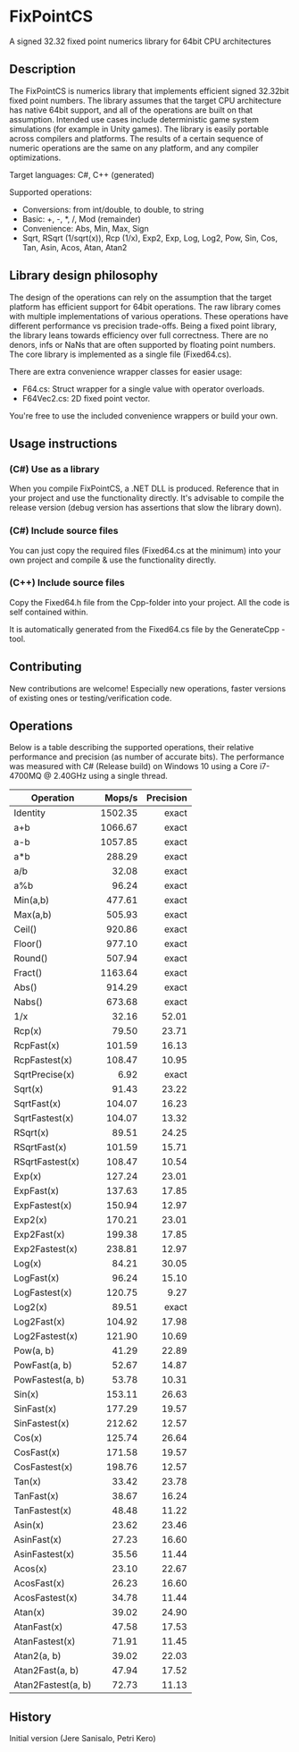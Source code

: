 # FixPointCS 

A signed 32.32 fixed point numerics library for 64bit CPU architectures


## Description

The FixPointCS is numerics library that implements efficient signed 32.32bit fixed point numbers.
The library assumes that the target CPU architecture has native 64bit support, and all of
the operations are built on that assumption.
Intended use cases include deterministic game system simulations (for example in Unity games).
The library is easily portable across compilers and platforms.
The results of a certain sequence of numeric operations are the same on any platform, and any compiler optimizations.

Target languages: C#, C++ (generated)

Supported operations:
 - Conversions: from int/double, to double, to string
 - Basic: +, -, *, /, Mod (remainder)
 - Convenience: Abs, Min, Max, Sign
 - Sqrt, RSqrt (1/sqrt(x)), Rcp (1/x), Exp2, Exp, Log, Log2, Pow, Sin, Cos, Tan, Asin, Acos, Atan, Atan2

## Library design philosophy

The design of the operations can rely on the assumption that the target platform has efficient support for 64bit operations.
The raw library comes with multiple implementations of various operations.
These operations have different performance vs precision trade-offs.
Being a fixed point library, the library leans towards efficiency over full correctness.
There are no denors, infs or NaNs that are often supported by floating point numbers.
The core library is implemented as a single file (Fixed64.cs).

There are extra convenience wrapper classes for easier usage:

 - F64.cs: Struct wrapper for a single value with operator overloads.
 - F64Vec2.cs: 2D fixed point vector.

You're free to use the included convenience wrappers or build your own.

## Usage instructions

### (C#) Use as a library

When you compile FixPointCS, a .NET DLL is produced.
Reference that in your project and use the functionality directly.
It's advisable to compile the release version (debug version has assertions that slow the library down).

### (C#) Include source files

You can just copy the required files (Fixed64.cs at the minimum) into your own project and compile & use the functionality directly.

### (C++) Include source files

Copy the Fixed64.h file from the Cpp-folder into your project.
All the code is self contained within.

It is automatically generated from the Fixed64.cs file by the GenerateCpp -tool.

## Contributing

New contributions are welcome! Especially new operations, faster versions of existing ones or testing/verification code.

## Operations

Below is a table describing the supported operations, their relative performance and precision (as number of accurate bits).
The performance was measured with C# (Release build) on Windows 10 using a Core i7-4700MQ @ 2.40GHz using a single thread.

|          Operation |     Mops/s | Precision
|--------------------|-----------:|----------:
|           Identity |    1502.35 |     exact
|                a+b |    1066.67 |     exact
|                a-b |    1057.85 |     exact
|                a*b |     288.29 |     exact
|                a/b |      32.08 |     exact
|                a%b |      96.24 |     exact
|           Min(a,b) |     477.61 |     exact
|           Max(a,b) |     505.93 |     exact
|             Ceil() |     920.86 |     exact
|            Floor() |     977.10 |     exact
|            Round() |     507.94 |     exact
|            Fract() |    1163.64 |     exact
|              Abs() |     914.29 |     exact
|             Nabs() |     673.68 |     exact
|                1/x |      32.16 |     52.01
|             Rcp(x) |      79.50 |     23.71
|         RcpFast(x) |     101.59 |     16.13
|      RcpFastest(x) |     108.47 |     10.95
|     SqrtPrecise(x) |       6.92 |     exact
|            Sqrt(x) |      91.43 |     23.22
|        SqrtFast(x) |     104.07 |     16.23
|     SqrtFastest(x) |     104.07 |     13.32
|           RSqrt(x) |      89.51 |     24.25
|       RSqrtFast(x) |     101.59 |     15.71
|    RSqrtFastest(x) |     108.47 |     10.54
|             Exp(x) |     127.24 |     23.01
|         ExpFast(x) |     137.63 |     17.85
|      ExpFastest(x) |     150.94 |     12.97
|            Exp2(x) |     170.21 |     23.01
|        Exp2Fast(x) |     199.38 |     17.85
|     Exp2Fastest(x) |     238.81 |     12.97
|             Log(x) |      84.21 |     30.05
|         LogFast(x) |      96.24 |     15.10
|      LogFastest(x) |     120.75 |      9.27
|            Log2(x) |      89.51 |     exact
|        Log2Fast(x) |     104.92 |     17.98
|     Log2Fastest(x) |     121.90 |     10.69
|          Pow(a, b) |      41.29 |     22.89
|      PowFast(a, b) |      52.67 |     14.87
|   PowFastest(a, b) |      53.78 |     10.31
|             Sin(x) |     153.11 |     26.63
|         SinFast(x) |     177.29 |     19.57
|      SinFastest(x) |     212.62 |     12.57
|             Cos(x) |     125.74 |     26.64
|         CosFast(x) |     171.58 |     19.57
|      CosFastest(x) |     198.76 |     12.57
|             Tan(x) |      33.42 |     23.78
|         TanFast(x) |      38.67 |     16.24
|      TanFastest(x) |      48.48 |     11.22
|            Asin(x) |      23.62 |     23.46
|        AsinFast(x) |      27.23 |     16.60
|     AsinFastest(x) |      35.56 |     11.44
|            Acos(x) |      23.10 |     22.67
|        AcosFast(x) |      26.23 |     16.60
|     AcosFastest(x) |      34.78 |     11.44
|            Atan(x) |      39.02 |     24.90
|        AtanFast(x) |      47.58 |     17.53
|     AtanFastest(x) |      71.91 |     11.45
|        Atan2(a, b) |      39.02 |     22.03
|    Atan2Fast(a, b) |      47.94 |     17.52
| Atan2Fastest(a, b) |      72.73 |     11.13

## History

Initial version (Jere Sanisalo, Petri Kero)

